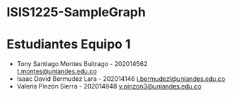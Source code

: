 # ISIS1225-SampleGraph

# Estudiantes Equipo 1
* Tony Santiago Montes Buitrago - 202014562 t.montes@uniandes.edu.co
* Isaac David Bermudez Lara - 202014146 i.bermudezl@uniandes.edu.co
* Valeria Pinzón Sierra - 202014948 v.pinzon3@uniandes.edu.co
